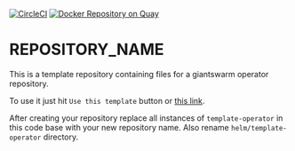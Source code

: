 <!--

    TODO:

    - Add the project to the CircleCI:
      https://circleci.com/setup-project/gh/giantswarm/REPOSITORY_NAME

    - Import RELEASE_TOKEN variable from template repository for the builds:
      https://circleci.com/gh/giantswarm/REPOSITORY_NAME/edit#env-vars

    - Change the badge (with style=shield):
      https://circleci.com/gh/giantswarm/REPOSITORY_NAME/edit#badges
      If this is a private repository token with scope `status` will be needed.

    - Run `devctl replace -i "REPOSITORY_NAME" "$(basename $(git rev-parse --show-toplevel))" *.md`
      and commit your changes.

-->
[![CircleCI](https://circleci.com/gh/giantswarm/template-operator.svg?&style=shield)](https://circleci.com/gh/giantswarm/template-operator) [![Docker Repository on Quay](https://quay.io/repository/giantswarm/template-operator/status "Docker Repository on Quay")](https://quay.io/repository/giantswarm/template-operator)

# REPOSITORY_NAME

This is a template repository containing files for a giantswarm
operator repository.

To use it just hit `Use this template` button or [this
link][generate].

After creating your repository replace all instances of
`template-operator` in this code base with your new repository name.
Also rename `helm/template-operator` directory.

[generate]: https://github.com/giantswarm/template-operator/generate
